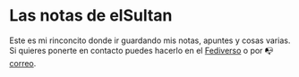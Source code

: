 # Las notas de elSultan


Este es mi rinconcito donde ir guardando mis notas, apuntes y cosas varias.
Si quieres ponerte en contacto puedes hacerlo en el [Fediverso](https://gotosocial.almacenero.uk/@artbol) o por :mailbox_with_no_mail: [correo](mailto:elsultan.posteo.net).
